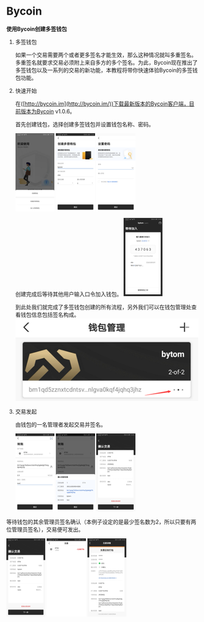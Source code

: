 # Bycoin

**使用Bycoin创建多签钱包**

1. 多签钱包

   如果一个交易需要两个或者更多签名才能生效，那么这种情况就叫多重签名。多重签名就要求交易必须附上来自多方的多个签名。为此，Bycoin现在推出了多签钱包以及一系列的交易的新功能，本教程将带你快速体验Bycoin的多签钱包功能。

2. 快速开始

   在([http://bycoin.im](http://bycoin.im/))下载最新版本的Bycoin客户端，目前版本为Bycoin v1.0.6。

   首先创建钱包，选择创建多签钱包并设置钱包名称、密码。

   <img src=".\images\creatWallet.jpg" style="zoom:20%">	<img src=".\images\config.jpg" style="zoom:20%">	<img src=".\images\setPwd.jpg" style="zoom:20%">

   创建完成后等待其他用户输入口令加入钱包。
   <img src=".\images\password.jpg" style="zoom:20%">

   到此处我们就完成了多签钱包创建的所有流程，另外我们可以在钱包管理处查看钱包信息包括签名构成。
   <img src=".\images\manager.jpg" style="zoom:50%">

3. 交易发起

   由钱包的一名管理者发起交易并签名。

   <img src=".\images\creatTransaction.jpg" style="zoom:20%">	<img src=".\images\check.jpg" style="zoom:20%">	<img src=".\images\sign1.jpg" style="zoom:20%">

等待钱包的其余管理员签名确认（本例子设定的是最少签名数为2，所以只要有两位管理员签名），交易便可发出。

   <img src=".\images\sign2.jpg" style="zoom:20%">	<img src=".\images\success.jpg" style="zoom:20%">	<img src=".\images\pakage.jpg" style="zoom:20%">



   



 

